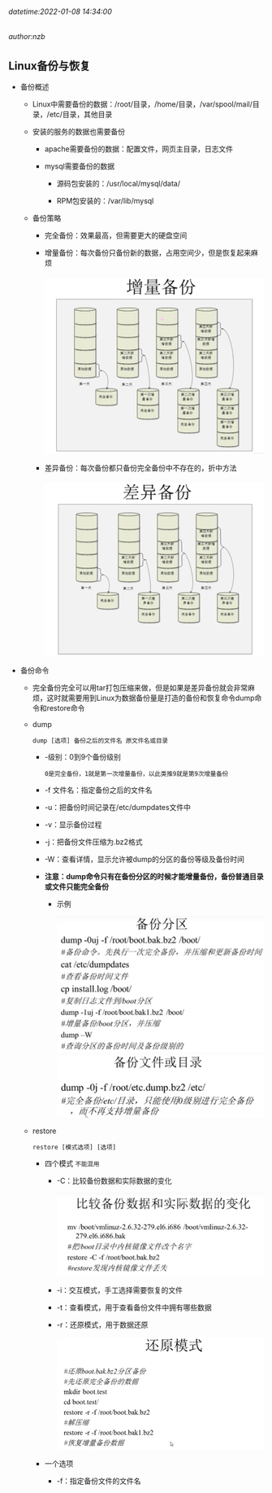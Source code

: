 ###### datetime:2022-01-08 14:34:00

###### author:nzb

## Linux备份与恢复

* 备份概述

    * Linux中需要备份的数据：/root/目录，/home/目录，/var/spool/mail/目录，/etc/目录，其他目录

    * 安装的服务的数据也需要备份

        * apache需要备份的数据：配置文件，网页主目录，日志文件

        * mysql需要备份的数据

            * 源码包安装的：/usr/local/mysql/data/

            * RPM包安装的：/var/lib/mysql

    * 备份策略

        * 完全备份：效果最高，但需要更大的硬盘空间

        * 增量备份：每次备份只备份新的数据，占用空间少，但是恢复起来麻烦

          ![](../res/fe956740-d4c3-425d-adcd-4f56cc2eda8b-5771924.jpg)

        * 差异备份：每次备份都只备份完全备份中不存在的，折中方法

          ![](../res/9aba24d3-4c0b-4327-adfd-2619ed4460ac-5771924.jpg)

* 备份命令

    * 完全备份完全可以用tar打包压缩来做，但是如果是差异备份就会非常麻烦，这时就需要用到Linux为数据备份量是打造的备份和恢复命令dump命令和restore命令

    * dump

      `dump [选项] 备份之后的文件名 原文件名或目录`

        * -级别：0到9个备份级别

          `0是完全备份，1就是第一次增量备份，以此类推9就是第9次增量备份`

        * -f 文件名：指定备份之后的文件名

        * -u：把备份时间记录在/etc/dumpdates文件中

        * -v：显示备份过程

        * -j：把备份文件压缩为.bz2格式

        * -W：查看详情，显示允许被dump的分区的备份等级及备份时间

        * **注意：dump命令只有在备份分区的时候才能增量备份，备份普通目录或文件只能完全备份**

            * 示例

              ![](../res/aa7d9112-79e6-469d-b869-aababa74f738-5771924.jpg)
              ![](../res/38f16c00-4365-4b34-8e15-8e385f8f8e24-5771924.jpg)

    * restore

      `restore [模式选项] [选项]`

        * 四个模式
          `不能混用`

            * -C：比较备份数据和实际数据的变化

              ![](../res/11759542-4cbc-46e0-ad8e-e998f3848820-5771924.jpg)

            * -i：交互模式，手工选择需要恢复的文件

            * -t：查看模式，用于查看备份文件中拥有哪些数据

            * -r：还原模式，用于数据还原

              ![](../res/8c028a50-aedc-4dfa-81d5-c85f89b75f18-5771924.jpg)

        * 一个选项

            * -f：指定备份文件的文件名